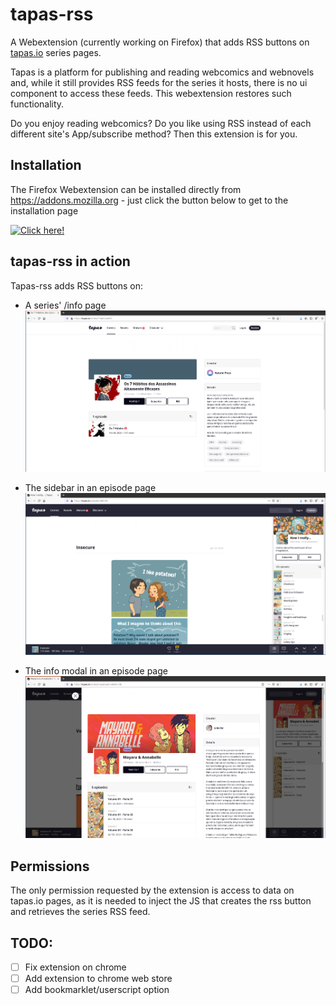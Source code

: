 # tapas-rss

A Webextension (currently working on Firefox) that adds RSS buttons on [tapas.io](https://tapas.io) series pages.

Tapas is a platform for publishing and reading webcomics and webnovels and, while it still provides RSS feeds for the series it hosts, there is no ui component to access these feeds. This webextension restores such functionality.


Do you enjoy reading webcomics? Do you like using RSS instead of each different site's App/subscribe method? Then this extension is for you.


## Installation

The Firefox Webextension can be installed directly from https://addons.mozilla.org - just click the button below to get to the installation page

[![Click here!](https://addons.cdn.mozilla.net/static/img/addons-buttons/AMO-button_1.png)](https://addons.mozilla.org/en-US/firefox/addon/tapas-rss-button/)

## tapas-rss in action 

Tapas-rss adds RSS buttons on:

 - A series' /info page
 ![Info page with rss button](images/infopage.png "Info page with rss button")

 - The sidebar in an episode page
 ![Sidebar with rss button](images/sidebar.png "Sidebar with rss button")

 - The info modal in an episode page
 ![Info modal with an rss button](images/modal.png "Info modal with an rss button")

## Permissions

The only permission requested by the extension is access to data on tapas.io pages, as it is needed to inject the JS that creates the rss button and retrieves the series RSS feed.

## TODO: 

- [ ] Fix extension on chrome
- [ ] Add extension to chrome web store
- [ ] Add bookmarklet/userscript option
